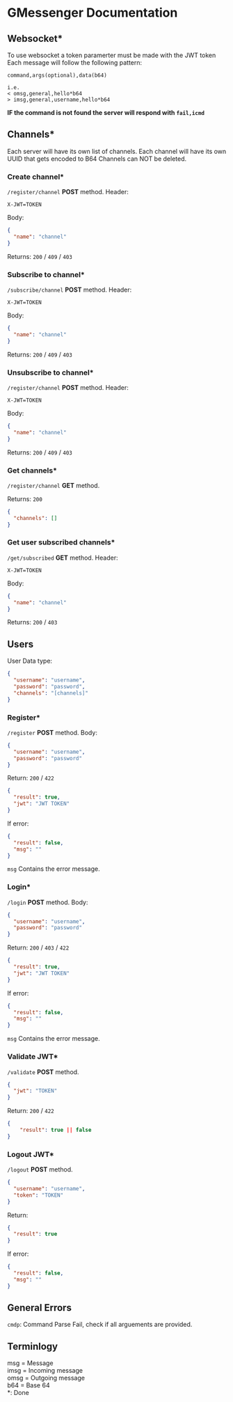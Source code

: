 # GMessenger Documentation

## Websocket\*

To use websocket a token paramerter must be made with the JWT token
Each message will follow the following pattern:

```
command,args(optional),data(b64)

i.e.
< omsg,general,hello*b64
> imsg,general,username,hello*b64
```

**IF the command is not found the server will respond with `fail,icmd`**

## Channels\*

Each server will have its own list of channels.
Each channel will have its own UUID that gets encoded to B64
Channels can NOT be deleted.

### Create channel\*

`/register/channel` **POST** method.
Header:

```
X-JWT=TOKEN
```

Body:

```json
{
  "name": "channel"
}
```

Returns:
`200` / `409` / `403`

### Subscribe to channel\*

`/subscribe/channel` **POST** method.
Header:

```
X-JWT=TOKEN
```

Body:

```json
{
  "name": "channel"
}
```

Returns:
`200` / `409` / `403`

### Unsubscribe to channel\*

`/register/channel` **POST** method.
Header:

```
X-JWT=TOKEN
```

Body:

```json
{
  "name": "channel"
}
```

Returns:
`200` / `409` / `403`

### Get channels\*

`/register/channel` **GET** method.

Returns:
`200`

```json
{
  "channels": []
}
```

### Get user subscribed channels\*

`/get/subscribed` **GET** method.
Header:

```
X-JWT=TOKEN
```

Body:

```json
{
  "name": "channel"
}
```

Returns:
`200` / `403`

## Users

User Data type:

```json
{
  "username": "username",
  "password": "password",
  "channels": "[channels]"
}
```

### Register\*

`/register` **POST** method.
Body:

```json
{
  "username": "username",
  "password": "password"
}
```

Return:
`200` / `422`

```json
{
  "result": true,
  "jwt": "JWT TOKEN"
}
```

If error:

```json
{
  "result": false,
  "msg": ""
}
```

`msg` Contains the error message.

### Login\*

`/login` **POST** method.
Body:

```json
{
  "username": "username",
  "password": "password"
}
```

Return:
`200` / `403` / `422`

```json
{
  "result": true,
  "jwt": "JWT TOKEN"
}
```

If error:

```json
{
  "result": false,
  "msg": ""
}
```

`msg` Contains the error message.

### Validate JWT\*

`/validate` **POST** method.

```json
{
  "jwt": "TOKEN"
}
```

Return:
`200` / `422`

```json
{
    "result": true || false
}
```

### Logout JWT\*

`/logout` **POST** method.

```json
{
  "username": "username",
  "token": "TOKEN"
}
```

Return:

```json
{
  "result": true
}
```

If error:

```json
{
  "result": false,
  "msg": ""
}
```

## General Errors

`cmdp`: Command Parse Fail, check if all arguements are provided.

## Terminlogy

msg = Message  
imsg = Incoming message  
omsg = Outgoing message  
b64 = Base 64  
\*: Done

